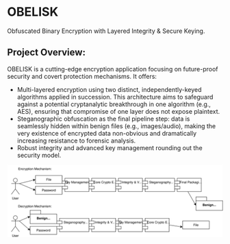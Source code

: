 # OBELISK
Obfuscated Binary Encryption with Layered Integrity &amp; Secure Keying.

## Project Overview:
OBELISK is a cutting-edge encryption application focusing on future-proof security and covert protection mechanisms. It offers:
* Multi-layered encryption using two distinct, independently-keyed algorithms applied in succession. This architecture aims to safeguard against a potential cryptanalytic breakthrough in one algorithm (e.g., AES), ensuring that compromise of one layer does not expose plaintext.
* Steganographic obfuscation as the final pipeline step: data is seamlessly hidden within benign files (e.g., images/audio), making the very existence of encrypted data non-obvious and dramatically increasing resistance to forensic analysis.
* Robust integrity and advanced key management rounding out the security model.

![Logo](Imgs/main_flow.svg)

